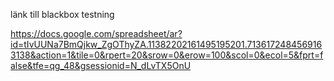 länk till blackbox testning

https://docs.google.com/spreadsheet/ar?id=tIvUUNa7BmQjkw_ZgOThyZA.11382202161495195201.7136172484569163138&action=1&tile=0&rpert=20&srow=0&erow=100&scol=0&ecol=5&fprt=false&tfe=qg_48&gsessionid=N_dLvTX5OnU